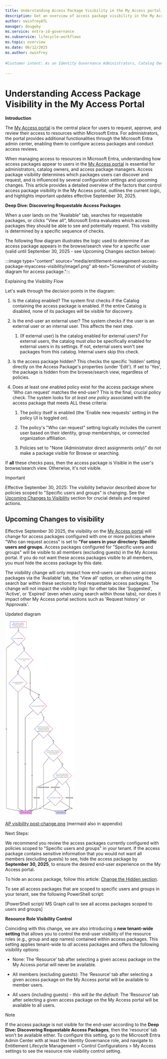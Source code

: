 ```yaml
---
title: Understanding Access Package Visibility in the My Access portal
description: Get an overview of access package visibility in the My Access portal.
author: owinfreyATL
manager: dougeby
ms.service: entra-id-governance
ms.subservice: lifecycle-workflows
ms.topic: overview
ms.date: 06/12/2025
ms.author: owinfrey

#Customer intent: As an Identity Governance Administrators, Catalog Owners, or Access Package Manager, I want detailed information about which access packages are visible to users when discovering packages in the My Access portal.

---
```



# Understanding Access Package Visibility in the My Access Portal

**Introduction**


The [My Access portal](https://myaccess.microsoft.com) is the central place for users to request, approve, and review their access to resources within Microsoft Entra. For administrators, the portal provides additional functionalities through the Microsoft Entra admin center, enabling them to configure access packages and conduct access reviews.

When managing access to resources in Microsoft Entra, understanding how access packages appear to users in the [My Access portal](https://myaccess.microsoft.com) is essential for administrators, catalog owners, and access package managers. Access package visibility determines which packages users can discover and request, and is influenced by several configuration settings and upcoming changes. This article provides a detailed overview of the factors that control access package visibility in the My Access portal, outlines the current logic, and highlights important updates effective September 30, 2025. 

**Deep Dive: Discovering Requestable Access Packages**

When a user lands on the "Available" tab, searches for requestable packages, or clicks "View all", Microsoft Entra evaluates which access packages they should be able to see and potentially request. This visibility is determined by a specific sequence of checks.

The following flow diagram illustrates the logic used to determine if an access package appears in the browse/search view for a specific user (valid until September 30, 2025 - see Upcoming Changes section below):

:::image type="content" source="media/entitlement-management-access-package-myaccess-visibility/image1.png" alt-text="Screenshot of visibility diagram for access package.":::

Explaining the Visibility Flow

Let's walk through the decision points in the diagram:

1.  Is the catalog enabled? The system first checks if the Catalog containing the access package is enabled. If the entire Catalog is disabled, none of its packages will be visible for discovery.

1.  Is the end-user an external user? The system checks if the user is an external user or an internal user. This affects the next step.

    1.  (If external user) Is the catalog enabled for external users? For external users, the catalog must *also* be specifically enabled for external users in its settings. If not, external users won't see packages from this catalog. Internal users skip this check.

1.  Is the access package hidden? This checks the specific 'hidden' setting directly on the Access Package's properties (under 'Edit'). If set to 'Yes', the package is hidden from the browse/search view, regardless of policies.

1.  Does at least one enabled policy exist for the access package where 'Who can request' matches the end-user? This is the final, crucial policy check. The system looks for *at least one policy* associated with the access package that meets ALL these criteria:
    1.  The policy itself is enabled (the 'Enable new requests' setting in the policy UI is toggled on).

    1.  The policy's "Who can request" setting logically includes the current user based on their identity, group memberships, or
        connected organization affiliation.

    1.  Policies set to "None (Administrator direct assignments only)" do not make a package visible for Browse or searching.

If **all** these checks pass, then the access package is Visible in the user's browse/search view. Otherwise, it's not visible.


> [!IMPORTANT]
> Effective September 30, 2025: The visibility behavior described above for policies scoped to "Specific users and groups" is
> changing. See the [Upcoming Changes to Visibility](entitlement-management-access-package-myaccess-visibility.md) section for crucial details and required actions.

## Upcoming Changes to visibility

Effective September 30 2025, the visibility on the [My Access portal](myaccess.microsoft.com) will change for access packages configured with one or more policies where "Who can request access" is set to **"For users in your directory: Specific users and groups.** Access packages configured for "Specific users and groups" will be visible to all members (excluding guests) in the My Access portal. If you do not want these access packages visible to all members, you must hide the access package by this date.

The visibility change will only impact how end-users can discover access packages via the 'Available' tab, the 'View all' option, or when using the search bar within these sections to find requestable access packages. The change will not impact the visibility logic for other tabs like 'Suggested', 'Active', or 'Expired' (even when using search within those tabs), nor does it impact other My Access portal sections such as 'Request history' or 'Approvals'.

Updated diagram

<img src="media/entitlement-management-access-package-myaccess-visibility/image2.png" style="width:2.3125in;height:6.5in"
alt="A diagram of a diagram AI-generated content may be incorrect." />

[AP visibility
post-change.png](https://microsoft-my.sharepoint-df.com/:i:/p/alfilipi/EVxarE4n0CtOg7MI8a7MkagBRiT6AKKBCkwCYTIePU1sKQ?e=K43gxu)
(mermaid also in appendix)

Next Steps:

We recommend you review the access packages currently configured with policies scoped to "Specific users and groups" in your tenant. If the access package contains sensitive information that you would not want all members (excluding guests) to see, hide the access package by **September 30, 2025**, to ensure the desired end-user experience on the My Access portal.

To hide an access package, follow this article: [Change the Hidden section](entitlement-management-access-package-edit.md#change-the-hidden-setting).

To see all access packages that are scoped to specific users and groups in your tenant, see the following PowerShell script:

<span class="mark">\[PowerShell script/ MS Graph call to see all access
packages scoped to users and groups\]</span>

**Resource Role Visibility Control**

Coinciding with this change, we are also introducing a **new tenant-wide setting** that allows you to control the end-user visibility of the resource roles (e.g., group and app names) contained within access packages. This setting applies tenant-wide to *all* access packages and offers the following visibility options:

- None: The ‘Resource’ tab after selecting a given access package on the My Access portal will never be available.

- All members (excluding guests): The ‘Resource’ tab after selecting a given access package on the My Access portal will be available to member users.

- All users (including guests) - *this will be the default*: The ‘Resource’ tab after selecting a given access package on the My Access portal will be available to all users.


> [!NOTE]
> If the access package is not visible for the end-user according to the **Deep Dive: Discovering Requestable Access Packages**, then the ‘resource’ tab won’t be available either. To configure this setting, go to the Microsoft Entra Admin Center with at least the Identity Governance role, and navigate to Entitlement Lifecycle Management > Control Configurations > My Access settings to see the resource role visibility control setting.
